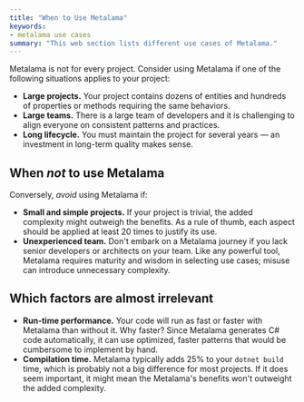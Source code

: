 ```yaml
---
title: "When to Use Metalama"
keywords:
- metalama use cases
summary: "This web section lists different use cases of Metalama."
---
```


Metalama is not for every project. Consider using Metalama if one of the following situations applies to your project:

* **Large projects.** Your project contains dozens of entities and hundreds of properties or methods requiring the same behaviors.
* **Large teams.** There is a large team of developers and it is challenging to align everyone on consistent patterns and practices.
* **Long lifecycle.** You must maintain the project for several years — an investment in long-term quality makes sense.

## When _not_ to use Metalama

Conversely, *avoid* using Metalama if:

* **Small and simple projects.** If your project is trivial, the added complexity might outweigh the benefits. As a rule of thumb, each aspect should be applied at least 20 times to justify its use.
* **Unexperienced team.** Don't embark on a Metalama journey if you lack senior developers or architects on your team. Like any powerful tool, Metalama requires maturity and wisdom in selecting use cases; misuse can introduce unnecessary complexity.

## Which factors are almost irrelevant

* **Run-time performance.** Your code will run as fast or faster with Metalama than without it. Why faster? Since Metalama generates C# code automatically, it can use optimized, faster patterns that would be cumbersome to implement by hand.
* **Compilation time.** Metalama typically adds 25% to your `dotnet build` time, which is probably not a big difference for most projects. If it does seem important, it might mean the Metalama's benefits won't outweight the added complexity.